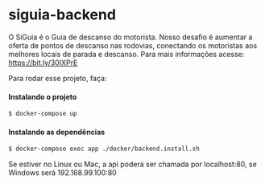 # siguia-backend

O SiGuia é o Guia de descanso do motorista. Nosso desafio é aumentar a oferta de pontos de descanso nas rodovias, conectando os motoristas aos melhores locais de parada e descanso. Para mais informações acesse: https://bit.ly/30IXPrE

Para rodar esse projeto, faça:

#### Instalando o projeto
```bash
$ docker-compose up
```

#### Instalando as dependências
```bash
$ docker-compose exec app ./docker/backend.install.sh
```

Se estiver no Linux ou Mac, a api poderá ser chamada por localhost:80, se Windows será 192.168.99.100:80

